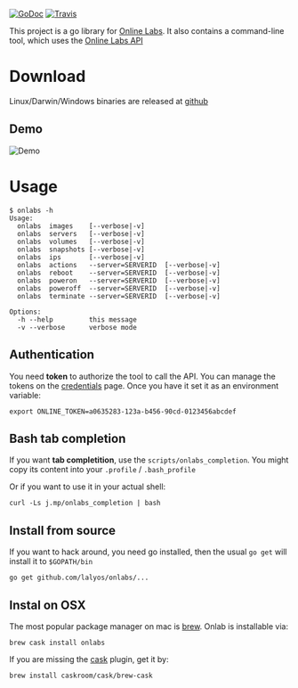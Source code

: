 
[![GoDoc](https://godoc.org/github.com/lalyos/onlabs?status.png)](https://godoc.org/github.com/lalyos/onlabs)
[![Travis](https://travis-ci.org/lalyos/onlabs.svg?branch=master)](https://travis-ci.org/lalyos/onlabs)

This project is a go library for [Online Labs](https://cloud.online.net/).
It also contains a command-line tool, which uses the [Online Labs API](https://doc.cloud.online.net/api/)


# Download

Linux/Darwin/Windows binaries are released at [github](https://github.com/lalyos/onlabs/releases/latest)

## Demo

![Demo](http://g.recordit.co/v5oS1juTje.gif)
# Usage

```
$ onlabs -h
Usage:
  onlabs  images    [--verbose|-v]
  onlabs  servers   [--verbose|-v]
  onlabs  volumes   [--verbose|-v]
  onlabs  snapshots [--verbose|-v]
  onlabs  ips       [--verbose|-v]
  onlabs  actions   --server=SERVERID  [--verbose|-v]
  onlabs  reboot    --server=SERVERID  [--verbose|-v]
  onlabs  poweron   --server=SERVERID  [--verbose|-v]
  onlabs  poweroff  --server=SERVERID  [--verbose|-v]
  onlabs  terminate --server=SERVERID  [--verbose|-v]

Options:
  -h --help         this message
  -v --verbose      verbose mode
```

## Authentication

You need **token** to authorize the tool to call the API. You can manage the
tokens on the [credentials](https://cloud.online.net/#/credentials) page. Once
you have it set it as an environment variable:

```
export ONLINE_TOKEN=a0635283-123a-b456-90cd-0123456abcdef
```

## Bash tab completion

If you want **tab completition**, use the `scripts/onlabs_completion`. You might
copy its content into your `.profile` / `.bash_profile`

Or if you want to use it in your actual shell:
```
curl -Ls j.mp/onlabs_completion | bash
```

## Install from source

If you want to hack around, you need go installed, then the usual
`go get` will install it to `$GOPATH/bin`

```
go get github.com/lalyos/onlabs/...
```
## Instal on OSX

The most popular package manager on mac is [brew](http://brew.sh).
Onlab is installable via:

```
brew cask install onlabs
```

If you are missing the [cask](http://caskroom.io) plugin, get it by:
```
brew install caskroom/cask/brew-cask
```

